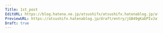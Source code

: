 ```yaml
---
Title: 1st_post
EditURL: https://blog.hatena.ne.jp/atsushifx/atsushifx.hatenablog.jp/atom/entry/6801883189129929386
PreviewURL: https://atsushifx.hatenablog.jp/draft/entry/jGB49gKaEPIvJafxMbiEmx3tuDE
Draft: true
---
```


